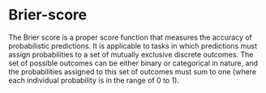 Brier-score
======================
The Brier score is a proper score function that measures the accuracy of probabilistic predictions. 
It is applicable to tasks in which predictions must assign probabilities to a set of mutually exclusive discrete outcomes.
The set of possible outcomes can be either binary or categorical in nature, and the probabilities assigned to this set of outcomes 
must sum to one (where each individual probability is in the range of 0 to 1). 
